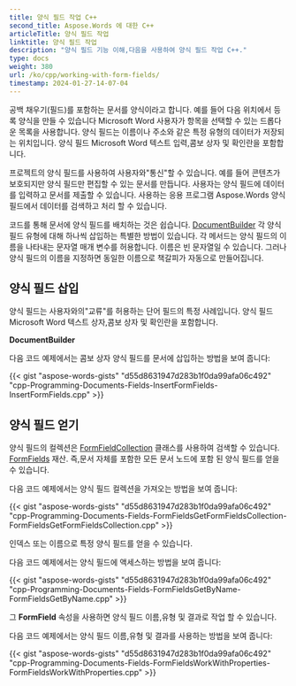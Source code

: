 ```yaml
---
title: 양식 필드 작업 C++
second_title: Aspose.Words 에 대한 C++
articleTitle: 양식 필드 작업
linktitle: 양식 필드 작업
description: "양식 필드 기능 이해,다음을 사용하여 양식 필드 작업 C++."
type: docs
weight: 380
url: /ko/cpp/working-with-form-fields/
timestamp: 2024-01-27-14-07-04
---
```


공백 채우기(필드)를 포함하는 문서를 양식이라고 합니다. 예를 들어 다음 위치에서 등록 양식을 만들 수 있습니다 Microsoft Word 사용자가 항목을 선택할 수 있는 드롭다운 목록을 사용합니다. 양식 필드는 이름이나 주소와 같은 특정 유형의 데이터가 저장되는 위치입니다. 양식 필드 Microsoft Word 텍스트 입력,콤보 상자 및 확인란을 포함합니다.

프로젝트의 양식 필드를 사용하여 사용자와"통신"할 수 있습니다. 예를 들어 콘텐츠가 보호되지만 양식 필드만 편집할 수 있는 문서를 만듭니다. 사용자는 양식 필드에 데이터를 입력하고 문서를 제출할 수 있습니다. 사용하는 응용 프로그램 Aspose.Words 양식 필드에서 데이터를 검색하고 처리 할 수 있습니다.

코드를 통해 문서에 양식 필드를 배치하는 것은 쉽습니다. [DocumentBuilder](https://reference.aspose.com/words/cpp/aspose.words/documentbuilder/) 각 양식 필드 유형에 대해 하나씩 삽입하는 특별한 방법이 있습니다. 각 메서드는 양식 필드의 이름을 나타내는 문자열 매개 변수를 허용합니다. 이름은 빈 문자열일 수 있습니다. 그러나 양식 필드의 이름을 지정하면 동일한 이름으로 책갈피가 자동으로 만들어집니다.

## 양식 필드 삽입

양식 필드는 사용자와의"교류"를 허용하는 단어 필드의 특정 사례입니다. 양식 필드 Microsoft Word 텍스트 상자,콤보 상자 및 확인란을 포함합니다.

**DocumentBuilder**

다음 코드 예제에서는 콤보 상자 양식 필드를 문서에 삽입하는 방법을 보여 줍니다:

{{< gist "aspose-words-gists" "d55d8631947d283b1f0da99afa06c492" "cpp-Programming-Documents-Fields-InsertFormFields-InsertFormFields.cpp" >}}

## 양식 필드 얻기

양식 필드의 컬렉션은 [FormFieldCollection](https://reference.aspose.com/words/cpp/aspose.words.fields/formfieldcollection/) 클래스를 사용하여 검색할 수 있습니다. [FormFields](https://reference.aspose.com/words/cpp/aspose.words/range/get_formfields/) 재산. 즉,문서 자체를 포함한 모든 문서 노드에 포함 된 양식 필드를 얻을 수 있습니다.

다음 코드 예제에서는 양식 필드 컬렉션을 가져오는 방법을 보여 줍니다:

{{< gist "aspose-words-gists" "d55d8631947d283b1f0da99afa06c492" "cpp-Programming-Documents-Fields-FormFieldsGetFormFieldsCollection-FormFieldsGetFormFieldsCollection.cpp" >}}

인덱스 또는 이름으로 특정 양식 필드를 얻을 수 있습니다.

다음 코드 예제에서는 양식 필드에 액세스하는 방법을 보여 줍니다:

{{< gist "aspose-words-gists" "d55d8631947d283b1f0da99afa06c492" "cpp-Programming-Documents-Fields-FormFieldsGetByName-FormFieldsGetByName.cpp" >}}

그 **FormField** 속성을 사용하면 양식 필드 이름,유형 및 결과로 작업 할 수 있습니다.

다음 코드 예제에서는 양식 필드 이름,유형 및 결과를 사용하는 방법을 보여 줍니다:

{{< gist "aspose-words-gists" "d55d8631947d283b1f0da99afa06c492" "cpp-Programming-Documents-Fields-FormFieldsWorkWithProperties-FormFieldsWorkWithProperties.cpp" >}}
